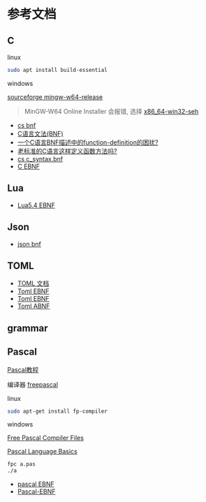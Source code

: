 
# 参考文档

## C

linux

```bash
sudo apt install build-essential
```

windows

[sourceforge mingw-w64-release](https://sourceforge.net/projects/mingw-w64/files/mingw-w64/mingw-w64-release/)

> MinGW-W64 Online Installer 会报错, 选择 [x86_64-win32-seh](https://sourceforge.net/projects/mingw-w64/files/Toolchains%20targetting%20Win64/Personal%20Builds/mingw-builds/8.1.0/threads-win32/seh/x86_64-8.1.0-release-win32-seh-rt_v6-rev0.7z)

- [cs bnf](http://www.cs.man.ac.uk/~pjj/bnf/bnf.html)
- [C语言文法(BNF)](https://zhuanlan.zhihu.com/p/563048404)
- [一个C语言BNF描述中的function-definition的困扰?](https://www.zhihu.com/question/59092129)
- [老标准的C语言这样定义函数方法吗?](https://www.zhihu.com/question/49403058)
- [cs c_syntax.bnf](http://www.cs.man.ac.uk/~pjj/bnf/c_syntax.bnf)
- [C EBNF](https://cs.wmich.edu/~gupta/teaching/cs4850/sumII06/The%20syntax%20of%20C%20in%20Backus-Naur%20form.htm)

## Lua

- [Lua5.4 EBNF](https://www.lua.org/manual/5.4/manual.html#8)

## Json

- [json bnf](https://www.crockford.com/mckeeman.html)

## TOML

- [TOML 文档](https://toml.io/cn/v1.0.0)
- [Toml EBNF](https://github.com/toml-lang/toml/pull/236/files)
- [Toml EBNF](https://github.com/intellij-rust/intellij-toml/blob/master/src/main/kotlin/org/toml/lang/core/grammar/toml.bnf)
- [Toml ABNF](https://github.com/toml-lang/toml/blob/1.0.0/toml.abnf)

## grammar

## Pascal

[Pascal教程](https://www.jc2182.com/pascal/pascal-env.html)

编译器 [freepascal](https://www.freepascal.org/download.var)

linux

```bash
sudo apt-get install fp-compiler
```

windows

[Free Pascal Compiler Files](https://sourceforge.net/projects/freepascal/files/Win32/3.2.2/)

[Pascal Language Basics](https://marketplace.visualstudio.com/items?itemName=AnsonYeung.pascal-language-basics)

```bash
fpc a.pas
./a
```

- [pascal EBNF](https://condor.depaul.edu/ichu/csc447/notes/wk2/pascal.html)
- [Pascal-EBNF](https://www.cs.kent.edu/~durand/CS43101Fall2004/resources/Pascal-EBNF.html)
